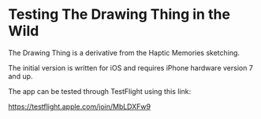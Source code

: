 # Testing The Drawing Thing in the Wild

The Drawing Thing is a derivative from the Haptic Memories sketching.

The initial version is written for iOS and requires iPhone hardware version 7 and up.

The app can be tested through TestFlight using this link:

https://testflight.apple.com/join/MbLDXFw9